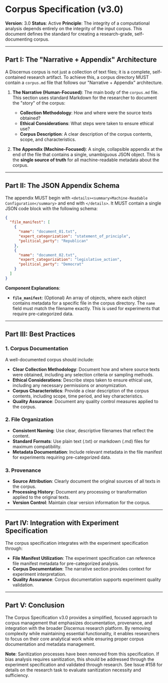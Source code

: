 # Corpus Specification (v3.0)

**Version**: 3.0
**Status**: Active
**Principle**: The integrity of a computational analysis depends entirely on the integrity of the input corpus. This document defines the standard for creating a research-grade, self-documenting corpus.

---

## Part I: The "Narrative + Appendix" Architecture

A Discernus corpus is not just a collection of text files; it is a complete, self-contained research artifact. To achieve this, a corpus directory MUST contain a `corpus.md` file that follows our "Narrative + Appendix" architecture.

1.  **The Narrative (Human-Focused)**: The main body of the `corpus.md` file. This section uses standard Markdown for the researcher to document the "story" of the corpus:
    *   **Collection Methodology**: How and where were the source texts obtained?
    *   **Ethical Considerations**: What steps were taken to ensure ethical use?
    *   **Corpus Description**: A clear description of the corpus contents, scope, and characteristics.

2.  **The Appendix (Machine-Focused)**: A single, collapsible appendix at the end of the file that contains a single, unambiguous JSON object. This is the **single source of truth** for all machine-readable metadata about the corpus.

---

## Part II: The JSON Appendix Schema

The appendix MUST begin with `<details><summary>Machine-Readable Configuration</summary>` and end with `</details>`. It MUST contain a single JSON code block with the following schema:

```json
{
  "file_manifest": [
    {
      "name": "document_01.txt",
      "expert_categorization": "statement_of_principle",
      "political_party": "Republican"
    },
    {
      "name": "document_02.txt",
      "expert_categorization": "legislative_action",
      "political_party": "Democrat"
    }
  ]
}
```

**Component Explanations**:

*   **`file_manifest`**: (Optional) An array of objects, where each object contains metadata for a specific file in the corpus directory. The `name` field must match the filename exactly. This is used for experiments that require pre-categorized data.

---

## Part III: Best Practices

### 1. Corpus Documentation

A well-documented corpus should include:

*   **Clear Collection Methodology**: Document how and where source texts were obtained, including any selection criteria or sampling methods.
*   **Ethical Considerations**: Describe steps taken to ensure ethical use, including any necessary permissions or anonymization.
*   **Corpus Characteristics**: Provide a clear description of the corpus contents, including scope, time period, and key characteristics.
*   **Quality Assurance**: Document any quality control measures applied to the corpus.

### 2. File Organization

*   **Consistent Naming**: Use clear, descriptive filenames that reflect the content.
*   **Standard Formats**: Use plain text (.txt) or markdown (.md) files for maximum compatibility.
*   **Metadata Documentation**: Include relevant metadata in the file manifest for experiments requiring pre-categorized data.

### 3. Provenance

*   **Source Attribution**: Clearly document the original sources of all texts in the corpus.
*   **Processing History**: Document any processing or transformation applied to the original texts.
*   **Version Control**: Maintain clear version information for the corpus.

---

## Part IV: Integration with Experiment Specification

The corpus specification integrates with the experiment specification through:

*   **File Manifest Utilization**: The experiment specification can reference file manifest metadata for pre-categorized analysis.
*   **Corpus Documentation**: The narrative section provides context for experiment interpretation.
*   **Quality Assurance**: Corpus documentation supports experiment quality validation.

---

## Part V: Conclusion

The Corpus Specification v3.0 provides a simplified, focused approach to corpus management that emphasizes documentation, provenance, and integration with the broader Discernus research platform. By removing complexity while maintaining essential functionality, it enables researchers to focus on their core analytical work while ensuring proper corpus documentation and metadata management.

**Note**: Sanitization processes have been removed from this specification. If bias analysis requires sanitization, this should be addressed through the experiment specification and validated through research. See Issue #158 for details on the research task to evaluate sanitization necessity and sufficiency. 